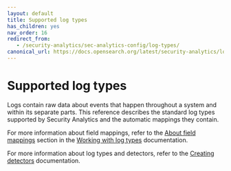 ```yaml
---
layout: default
title: Supported log types
has_children: yes
nav_order: 16
redirect_from:
   - /security-analytics/sec-analytics-config/log-types/
canonical_url: https://docs.opensearch.org/latest/security-analytics/log-types-reference/index/
---
```


# Supported log types

Logs contain raw data about events that happen throughout a system and within its separate parts. This reference describes the standard log types supported by Security Analytics and the automatic mappings they contain.

For more information about field mappings, refer to the [About field mappings]({{site.url}}{{site.baseurl}}/security-analytics/sec-analytics-config/log-types#about-field-mappings) section in the [Working with log types]({{site.url}}{{site.baseurl}}/security-analytics/sec-analytics-config/log-types/) documentation. 

For more information about log types and detectors, refer to the [Creating detectors]({{site.url}}{{site.baseurl}}/security-analytics/sec-analytics-config/detectors-config/) documentation.


